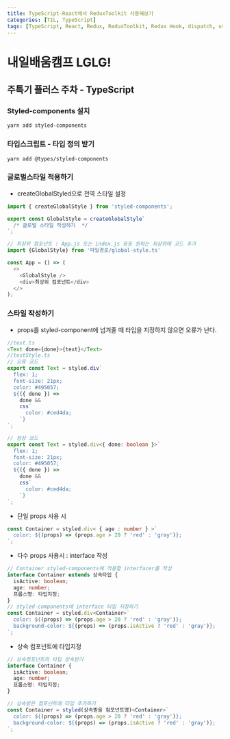 ```yaml
---
title: TypeScript-React에서 ReduxToolkit 사용해보기
categories: [TIL, TypeScript]
tags: [TypeScript, React, Redux, ReduxToolkit, Redux Hook, dispatch, useSeletor] # TAG names should always be lowercase
---
```


# 내일배움캠프 LGLG!

## 주특기 플러스 주차 - TypeScript

### Styled-components 설치
```
yarn add styled-components
```

### 타입스크립트 - 타입 정의 받기
```
yarn add @types/styled-components
```

### 글로벌스타일 적용하기
- createGlobalStyled으로 전역 스타일 설정

```ts
import { createGlobalStyle } from 'styled-components';

export const GlobalStyle = createGlobalStyle`
  /* 글로벌 스타일 작성하기  */
`;

// 최상위 컴포넌트 : App.js 또는 index.js 등등 원하는 최상위에 코드 추가 
import {GlobalStyle} from '파일경로/global-style.ts'

const App = () => (
  <>
    <GlobalStyle /> 
    <div>최상위 컴포넌트</div>
  </>
);
```

### 스타일 작성하기
- props를 styled-component에 넘겨줄 때 타입을 지정하지 않으면 오류가 난다.

```ts
//text.ts
<Text done={done}>{text}</Text>
//testStyle.ts
// 오류 코드
export const Text = styled.div`
  flex: 1;
  font-size: 21px;
  color: #495057;
  ${({ done }) =>
    done &&
    css`
      color: #ced4da;
    `}
`;

// 정상 코드
export const Text = styled.div<{ done: boolean }>`
  flex: 1;
  font-size: 21px;
  color: #495057;
  ${({ done }) =>
    done &&
    css`
      color: #ced4da;
    `}
`;
```

- 단일 props 사용 시

```ts
const Container = styled.div< { age : number } >`
  color: ${(props) => (props.age > 20 ? 'red' : 'gray')};
`;
```

- 다수 props 사용시 : interface 작성

```ts
// Container styled-components에 적용할 interfacer를 작성
interface Container extends 상속타입 {
  isActive: boolean;
  age: number;
  프롭스명: 타입지정;
}
// styled-components에 interface 타입 지정하기
const Container = styled.div<Container>`
  color: ${(props) => (props.age > 20 ? 'red' : 'gray')};
  background-color: ${(props) => (props.isActive ? 'red' : 'gray')};
`;
```

- 상속 컴포넌트에 타입지정

```ts
// 상속컴포넌트의 타입 상속받기
interface Container {
  isActive: boolean;
  age: number;
  프롭스명: 타입지정;
}

// 상속받은 컴포넌트에 타입 추가하기
const Container = styled(상속받을 컴포넌트명)<Container>`
  color: ${(props) => (props.age > 20 ? 'red' : 'gray')};
  background-color: ${(props) => (props.isActive ? 'red' : 'gray')};
`;
```